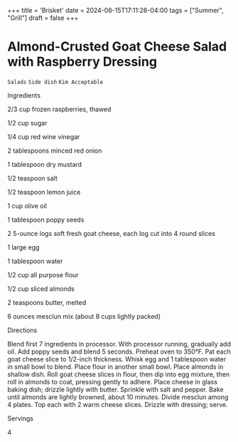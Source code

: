 +++
title = 'Brisket'
date = 2024-06-15T17:11:26-04:00
tags = ["Summer", "Grill"]
draft = false
+++
# Almond-Crusted Goat Cheese Salad with Raspberry Dressing

`Salads` `Side dish` `Kim Acceptable`

 

  Ingredients  

  2/3 cup frozen raspberries, thawed

1/2 cup sugar

1/4 cup red wine vinegar

2 tablespoons minced red onion

1 tablespoon dry mustard

1/2 teaspoon salt

1/2 teaspoon lemon juice

1 cup olive oil

1 tablespoon poppy seeds

2 5-ounce logs soft fresh goat cheese, each log cut into 4 round slices

1 large egg

1 tablespoon water

1/2 cup all purpose flour

1/2 cup sliced almonds

2 teaspoons butter, melted

6 ounces mesclun mix (about 8 cups lightly packed)

  

   Directions  

  Blend first 7 ingredients in processor. With processor running, gradually add oil. Add poppy seeds and blend 5 seconds. Preheat oven to 350°F. Pat each goat cheese slice to 1/2-inch thickness. Whisk egg and 1 tablespoon water in small bowl to blend. Place flour in another small bowl. Place almonds in shallow dish. Roll goat cheese slices in flour, then dip into egg mixture, then roll in almonds to coat, pressing gently to adhere. Place cheese in glass baking dish; drizzle lightly with butter. Sprinkle with salt and pepper. Bake until almonds are lightly browned, about 10 minutes. Divide mesclun among 4 plates. Top each with 2 warm cheese slices. Drizzle with dressing; serve.  

   Servings  

  4  

 
